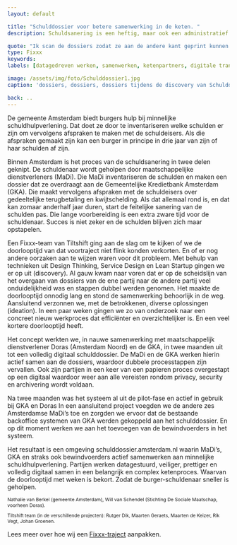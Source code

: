 ```yaml
---
layout: default

title: "Schulddossier voor betere samenwerking in de keten. "
description: Schuldsanering is een heftig, maar ook een administratief veeleisend proces. Je bent zomaar een paar jaar bezig. Op aangeven van de ombudsman van de metropoolregio Amsterdam doken we in de problematiek want dat moet toch sneller kunnen. 

quote: "Ik scan de dossiers zodat ze aan de andere kant geprint kunnen worden, kan dat niet anders?"
type: Fixxx
keywords:
labels: [datagedreven werken, samenwerken, ketenpartners, digitale transitie]

image: /assets/img/foto/Schulddossier1.jpg
caption: 'dossiers, dossiers, dossiers tijdens de discovery van Schulddossier'

back: ..
---
```

De gemeente Amsterdam biedt burgers hulp bij minnelijke schuldhulpverlening. Dat doet ze door te inventariseren welke schulden er zijn om vervolgens afspraken te maken met de schuldeisers. Als die afspraken gemaakt zijn kan een burger in principe in drie jaar van zijn of haar schulden af zijn. 

Binnen Amsterdam is het proces van de schuldsanering in twee delen geknipt. De schuldenaar wordt geholpen door maatschappelijke dienstverleners (MaDi). Die MaDi inventariseren de schulden en maken een dossier dat ze overdraagt aan de Gemeentelijke Kredietbank Amsterdam (GKA). Die maakt vervolgens afspraken met de schuldeisers over gedeeltelijke terugbetaling en kwijtschelding. Als dat allemaal rond is, en dat kan zomaar anderhalf jaar duren, start de feitelijke sanering van de schulden pas. Die lange voorbereiding is een extra zware tijd voor de schuldenaar. Succes is niet zeker en de schulden blijven zich maar opstapelen.

Een Fixxx-team van Tiltshift ging aan de slag om te kijken of we de doorlooptijd van dat voortraject niet flink konden verkorten. En of er nog andere oorzaken aan te wijzen waren voor dit probleem. Met behulp van technieken uit Design Thinking, Service Design en Lean Startup gingen we er op uit (discovery). Al gauw kwam naar voren dat er op de scheidslijn van het overgaan van dossiers van de ene partij  naar de andere partij veel onduidelijkheid was en stappen dubbel werden genomen. Het maakte de doorlooptijd onnodig lang en stond de samenwerking behoorlijk in de weg. Aansluitend verzonnen we, met de betrokkenen, diverse oplossingen (ideation). In een paar weken gingen we zo van onderzoek naar een concreet nieuw werkproces dat efficiënter en overzichtelijker is. En een veel kortere doorlooptijd heeft. 

<div class="article-image" style="background-image: url(/assets/img/foto/Schulddossier2.jpg)">
    <div class="slope"></div>
    <div class="slope slope--flip"></div>
</div>

Het concept werkten we, in nauwe samenwerking met maatschappelijk dienstverlener Doras (Amsterdam Noord) en de GKA, in twee maanden uit tot een volledig digitaal schulddossier. De MaDi en de GKA werken hierin actief samen aan de dossiers, waardoor dubbele processtappen zijn vervallen. Ook zijn partijen in een keer van een papieren proces overgestapt op een digitaal waardoor weer aan alle vereisten rondom privacy, security en archivering wordt voldaan.

Na twee maanden was het systeem al uit de pilot-fase en actief in gebruik bij GKA en Doras In een aansluitend project voegden we de andere zes Amsterdamse MaDi’s toe en zorgden we ervoor dat de bestaande backoffice systemen van GKA werden gekoppeld aan het schulddossier. En op dit moment werken we aan het toevoegen van de bewindvoerders in het systeem. 

Het resultaat is een omgeving schulddossier.amsterdam.nl waarin MaDi’s, GKA en straks ook bewindvoerders actief samenwerken aan minnelijke schuldhulpverlening. Partijen werken datagestuurd, veiliger, prettiger en volledig digitaal samen in een belangrijk en complex ketenproces. Waarvan de doorlooptijd met weken is bekort. Zodat de burger-schuldenaar sneller is geholpen. 

<p style="font-size: 0.75em">
Nathalie van Berkel (gemeente Amsterdam), Will van Schendel (Stichting De Sociale Maatschap, voorheen Doras).
</p>
<p style="font-size: 0.75em">
Tiltshift team (in de verschillende projecten): Rutger Dik, Maarten Geraets, Maarten de Keizer, Rik Vegt, Johan Groenen.
</p>

Lees meer over hoe wij een [Fixxx-traject](/methodes/fixxx/) aanpakken.

